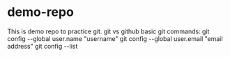 # demo-repo
This is demo repo to practice git.
git vs github
basic git commands:
git config --global user.name "username"
git config --global user.email "email address"
git config --list
